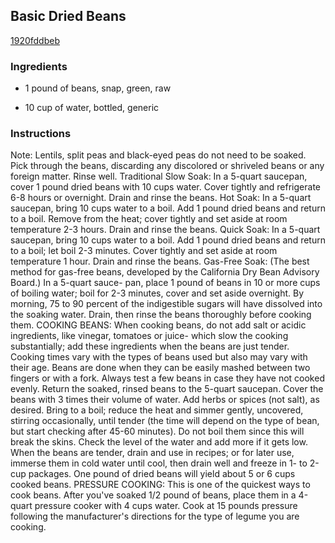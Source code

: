 ## Basic Dried Beans

[1920fddbeb](http://www.food.com/recipe/basic-dried-beans-49960)

### Ingredients

 - 1 pound of beans, snap, green, raw

 - 10 cup of water, bottled, generic

### Instructions

Note: Lentils, split peas and black-eyed peas do not need to be soaked. Pick through the beans, discarding any discolored or shriveled beans or any foreign matter. Rinse well. Traditional Slow Soak: In a 5-quart saucepan, cover 1 pound dried beans with 10 cups water. Cover tightly and refrigerate 6-8 hours or overnight. Drain and rinse the beans. Hot Soak: In a 5-quart saucepan, bring 10 cups water to a boil. Add 1 pound dried beans and return to a boil. Remove from the heat; cover tightly and set aside at room temperature 2-3 hours. Drain and rinse the beans. Quick Soak: In a 5-quart saucepan, bring 10 cups water to a boil. Add 1 pound dried beans and return to a boil; let boil 2-3 minutes. Cover tightly and set aside at room temperature 1 hour. Drain and rinse the beans. Gas-Free Soak: (The best method for gas-free beans, developed by the California Dry Bean Advisory Board.) In a 5-quart sauce- pan, place 1 pound of beans in 10 or more cups of boiling water; boil for 2-3 minutes, cover and set aside overnight. By morning, 75 to 90 percent of the indigestible sugars will have dissolved into the soaking water. Drain, then rinse the beans thoroughly before cooking them. COOKING BEANS: When cooking beans, do not add salt or acidic ingredients, like vinegar, tomatoes or juice- which slow the cooking substantially; add these ingredients when the beans are just tender. Cooking times vary with the types of beans used but also may vary with their age. Beans are done when they can be easily mashed between two fingers or with a fork. Always test a few beans in case they have not cooked evenly. Return the soaked, rinsed beans to the 5-quart saucepan. Cover the beans with 3 times their volume of water. Add herbs or spices (not salt), as desired. Bring to a boil; reduce the heat and simmer gently, uncovered, stirring occasionally, until tender (the time will depend on the type of bean, but start checking after 45-60 minutes). Do not boil them since this will break the skins. Check the level of the water and add more if it gets low. When the beans are tender, drain and use in recipes; or for later use, immerse them in cold water until cool, then drain well and freeze in 1- to 2-cup packages. One pound of dried beans will yield about 5 or 6 cups cooked beans. PRESSURE COOKING: This is one of the quickest ways to cook beans. After you've soaked 1/2 pound of beans, place them in a 4-quart pressure cooker with 4 cups water. Cook at 15 pounds pressure following the manufacturer's directions for the type of legume you are cooking.